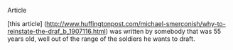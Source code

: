 Article 

[this article] (http://www.huffingtonpost.com/michael-smerconish/why-to-reinstate-the-draf_b_1907116.html) was written by somebody that was 55 years old, well out of the range of the soldiers he wants to draft. 
